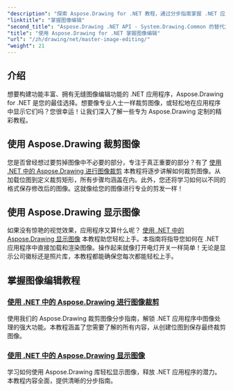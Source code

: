 ```yaml
---
"description": "探索 Aspose.Drawing for .NET 教程，通过分步指南掌握 .NET 应用程序中的图像编辑、裁剪和显示。"
"linktitle": "掌握图像编辑"
"second_title": "Aspose.Drawing .NET API - System.Drawing.Common 的替代方案"
"title": "使用 Aspose.Drawing for .NET 掌握图像编辑"
"url": "/zh/drawing/net/master-image-editing/"
"weight": 21
---
```


## 介绍

想要构建功能丰富、拥有无缝图像编辑功能的 .NET 应用程序，Aspose.Drawing for .NET 是您的最佳选择。想要像专业人士一样裁剪图像，或轻松地在应用程序中显示它们吗？您很幸运！让我们深入了解一些专为 Aspose.Drawing 定制的精彩教程。

## 使用 Aspose.Drawing 裁剪图像  
您是否曾经想过要剪掉图像中不必要的部分，专注于真正重要的部分？有了 [使用 .NET 中的 Aspose.Drawing 进行图像裁剪](./image-cropping/) 本教程将逐步讲解如何裁剪图像。从加载位图到定义裁剪矩形，所有步骤均涵盖在内。此外，您还将学习如何以不同的格式保存修改后的图像。这就像给您的图像进行专业的剪发一样！  

## 使用 Aspose.Drawing 显示图像  
如果没有惊艳的视觉效果，应用程序又算什么呢？ [使用 .NET 中的 Aspose.Drawing 显示图像](./image-display/) 本教程助您轻松上手。本指南将指导您如何在 .NET 应用程序中直接加载和渲染图像。操作起来就像打开电灯开关一样简单！无论是显示公司徽标还是照片库，本教程都能确保您每次都能轻松上手。
  
## 掌握图像编辑教程
### [使用 .NET 中的 Aspose.Drawing 进行图像裁剪](./image-cropping/)
使用我们的 Aspose.Drawing 裁剪图像分步指南，解锁 .NET 应用程序中图像处理的强大功能。本教程涵盖了您需要了解的所有内容，从创建位图到保存最终裁剪图像。
### [使用 .NET 中的 Aspose.Drawing 显示图像](./image-display/)
学习如何使用 Aspose.Drawing 库轻松显示图像，释放 .NET 应用程序的潜力。本教程内容全面，提供清晰的分步指南。